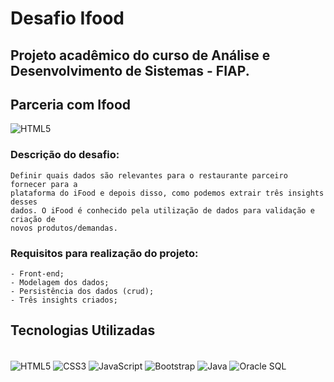 # Desafio Ifood
## Projeto acadêmico do curso de Análise e Desenvolvimento de Sistemas - FIAP. 
## Parceria com Ifood 
<img align="center" alt="HTML5" src="https://img.shields.io/badge/iFood-EA1D2C?style=for-the-badge&logo=ifood&logoColor=white" />

<br/>

### Descrição do desafio:

    Definir quais dados são relevantes para o restaurante parceiro fornecer para a
    plataforma do iFood e depois disso, como podemos extrair três insights desses
    dados. O iFood é conhecido pela utilização de dados para validação e criação de
    novos produtos/demandas.

### Requisitos para realização do projeto:

    - Front-end; 
    - Modelagem dos dados; 
    - Persistência dos dados (crud); 
    - Três insights criados;


## Tecnologias Utilizadas
<div style="display: inline_block"><br/>
    <img align="center" alt="HTML5" src="https://img.shields.io/badge/HTML5-E34F26?style=for-the-badge&logo=html5&logoColor=white" />
    <img align="center" alt="CSS3" src="https://img.shields.io/badge/CSS3-1572B6?style=for-the-badge&logo=css3&logoColor=white" />
    <img align="center" alt="JavaScript" src="https://img.shields.io/badge/JavaScript-F7DF1E?style=for-the-badge&logo=javascript&logoColor=black" />
    <img align="center" alt="Bootstrap" src="https://img.shields.io/badge/Bootstrap-563D7C?style=for-the-badge&logo=bootstrap&logoColor=white" />
    <img align="center" alt="Java" src="https://img.shields.io/badge/Java-ED8B00?style=for-the-badge&logo=java&logoColor=white" />
    <img align="center" alt="Oracle SQL" src="https://img.shields.io/badge/Oracle-F80000?style=for-the-badge&logo=Oracle&logoColor=white" />
